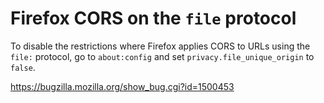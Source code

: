 # Firefox CORS on the `file` protocol

To disable the restrictions where Firefox applies CORS to URLs using the `file:`
protocol, go to `about:config` and set `privacy.file_unique_origin` to `false`.

https://bugzilla.mozilla.org/show_bug.cgi?id=1500453
